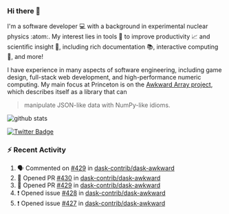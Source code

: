 ### Hi there 👋 

I'm a software developer 💻 with a background in experimental nuclear physics :atom:. My interest lies in tools :wrench: to improve productivity :chart_with_upwards_trend: and scientific insight :telescope:, including rich documentation 📚, interactive computing 🧮, and more! 

I have experience in many aspects of software engineering, including game design, full-stack web development, and high-performance numeric computing. My main focus at Princeton is on the [Awkward Array project](awkward-array.org/), which describes itself as a library that can 
> manipulate JSON-like data with NumPy-like idioms.

![github stats](https://github-readme-stats.vercel.app/api?username=agoose77&show_icons=true&hide_rank=true&hide_title=true&bg_color=30,e76445,904e95&text_color=efe3ec&icon_color=efe3ec)
<!--
**agoose77/agoose77** is a ✨ _special_ ✨ repository because its `README.md` (this file) appears on your GitHub profile.

Here are some ideas to get you started:

- 🔭 I’m currently working on ...
- 🌱 I’m currently learning ...
- 👯 I’m looking to collaborate on ...
- 🤔 I’m looking for help with ...
- 💬 Ask me about ...
- 📫 How to reach me: ...
- 😄 Pronouns: ...
- ⚡ Fun fact: ...
-->

[![Twitter Badge](https://img.shields.io/twitter/follow/agoose77?style=flat-square&logo=Twitter&logoColor=white&color=cornflowerblue)](https://twitter.com/agoose77)

### :zap: Recent Activity

<!--START_SECTION:activity-->
1. 🗣 Commented on [#429](https://github.com/dask-contrib/dask-awkward/pull/429#issuecomment-1837195548) in [dask-contrib/dask-awkward](https://github.com/dask-contrib/dask-awkward)
2. 💪 Opened PR [#430](https://github.com/dask-contrib/dask-awkward/pull/430) in [dask-contrib/dask-awkward](https://github.com/dask-contrib/dask-awkward)
3. 💪 Opened PR [#429](https://github.com/dask-contrib/dask-awkward/pull/429) in [dask-contrib/dask-awkward](https://github.com/dask-contrib/dask-awkward)
4. ❗ Opened issue [#428](https://github.com/dask-contrib/dask-awkward/issues/428) in [dask-contrib/dask-awkward](https://github.com/dask-contrib/dask-awkward)
5. ❗ Opened issue [#427](https://github.com/dask-contrib/dask-awkward/issues/427) in [dask-contrib/dask-awkward](https://github.com/dask-contrib/dask-awkward)
<!--END_SECTION:activity-->
